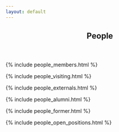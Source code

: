 ```yaml
---
layout: default
---
```


<!-- Main -->
<article id="main">
  <style type="text/css">
    .topic {
      .border-right: 1px lightgrey solid;
    }
  </style>

<header class="major container" markdown="1">

# People 

</header>

<section class="wrapper card style4 container">

{% include people_members.html %}

{% include people_visiting.html %}

{% include people_externals.html %}

{% include people_alumni.html %}

{% include people_former.html %}

{% include people_open_positions.html %}

</section>

</article>
